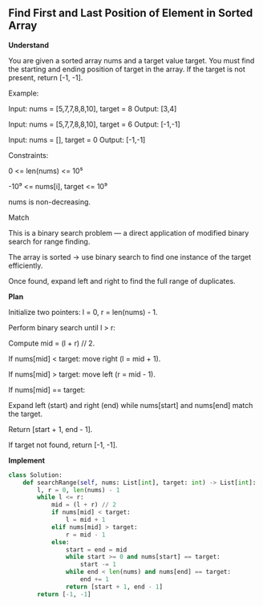 ## Find First and Last Position of Element in Sorted Array

**Understand**

You are given a sorted array nums and a target value target.
You must find the starting and ending position of target in the array.
If the target is not present, return [-1, -1].

Example:

Input: nums = [5,7,7,8,8,10], target = 8
Output: [3,4]

Input: nums = [5,7,7,8,8,10], target = 6
Output: [-1,-1]

Input: nums = [], target = 0
Output: [-1,-1]

Constraints:

0 <= len(nums) <= 10⁵

-10⁹ <= nums[i], target <= 10⁹

nums is non-decreasing.

Match

This is a binary search problem — a direct application of modified binary search for range finding.

The array is sorted → use binary search to find one instance of the target efficiently.

Once found, expand left and right to find the full range of duplicates.

**Plan**

Initialize two pointers: l = 0, r = len(nums) - 1.

Perform binary search until l > r:

Compute mid = (l + r) // 2.

If nums[mid] < target: move right (l = mid + 1).

If nums[mid] > target: move left (r = mid - 1).

If nums[mid] == target:

Expand left (start) and right (end) while nums[start] and nums[end] match the target.

Return [start + 1, end - 1].

If target not found, return [-1, -1].

**Implement**

```py
class Solution:
    def searchRange(self, nums: List[int], target: int) -> List[int]:
        l, r = 0, len(nums) - 1
        while l <= r:
            mid = (l + r) // 2
            if nums[mid] < target:
                l = mid + 1
            elif nums[mid] > target:
                r = mid - 1
            else:
                start = end = mid
                while start >= 0 and nums[start] == target:
                    start -= 1
                while end < len(nums) and nums[end] == target:
                    end += 1
                return [start + 1, end - 1]
        return [-1, -1]
```
